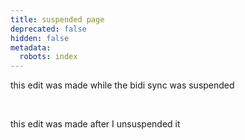 ```yaml
---
title: suspended page
deprecated: false
hidden: false
metadata:
  robots: index
---
```

this edit was made while the bidi sync was suspended

<br />

this edit was made after I unsuspended it